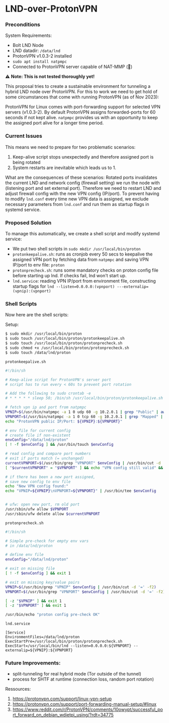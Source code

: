 # LND-over-ProtonVPN

### Preconditions
System Requirements:
- Bolt LND Node
- LND datadir: `/data/lnd`
- ProtonVPN v1.0.3-2 installed
- `sudo apt install natpmpc`
- Connected to ProtonVPN server capable of NAT-MMP (🔁)

⚠️ **Note: This is not tested thoroughly yet!**

This proposal tries to create a sustainable environment for tunneling a hybrid LND node over ProtonVPN.
For this to work we need to get hold of some circumstances that come with running ProtonVPN (as of Nov 2023):

ProtonVPN for Linux comes with port-forwarding support for selected VPN servers (v1.0.3-2). By default ProtonVPN assigns forwarded-ports for 60 seconds if not kept alive. `natpmpc` provides us with an opportunity to keep the assigned port alive for a longer time period.

### Current Issues
This means we need to prepare for two problematic scenarios:
1) Keep-alive script stops unexpectedly and therefore assigned port is being rotated
2) System restarts are inevitable which leads us to 1.

What are the consequences of these scenarios:
Rotated ports invalidates the current LND and network config (firewall setting) we run the node with (listening port and set external port). Therefore we need to restart LND and adjust firewall config with the new VPN config (IP/port). To prevent having to modify `lnd.conf` every time new VPN data is assigned, we exclude necessary parameters from `lnd.conf` and run them as startup flags in systemd service.

### Proposed Solution
To manage this automatically, we create a shell script and modify systemd service: 
- We put two shell scripts in `sudo mkdir /usr/local/bin/proton`
- `protonkeepalive.sh`: runs as cronjob every 50 secs to keepalive the assigned VPN port by fetching data from `natpmpc` and saving VPN IP/port to env file: `proton`
- `protonprecheck.sh`: runs some mandatory checks on proton config file before starting up lnd. If checks fail, lnd won't start up.
- `lnd.service`: reading VPN IP/port from environment file, constructing startup flags for `lnd --listen=0.0.0.0:(vpnport) ---externalip=(vpnip):(vpnport)`

### Shell Scripts
Now here are the shell scripts:

Setup:
```bash
$ sudo mkdir /usr/local/bin/proton
$ sudo touch /usr/local/bin/proton/protonkeepalive.sh
$ sudo touch /usr/local/bin/proton/protonprecheck.sh
$ sudo chmod +x /usr/local/bin/proton/protonprecheck.sh
$ sudo touch /data/lnd/proton
```

`protonkeepalive.sh`
```sh
#!/bin/sh

# Keep-alive script for ProtonVPN's server port
# script has to run every < 60s to prevent port rotation

# Add the following to sudo crontab -e
# * * * * * sleep 50; /bin/sh /usr/local/bin/proton/protonkeepalive.sh 2&>1 | /usr/bin/logger -t protonvpn

# fetch vpn ip and port from natpmpc
VPNIP=$(/usr/bin/natpmpc -a 1 0 udp 60 -g 10.2.0.1 | grep "Public" | awk '{ print $5 }')
VPNPORT=$(/usr/bin/natpmpc -a 1 0 tcp 60 -g 10.2.0.1 | grep "Mapped" | awk '{ print $4 }')
echo "ProtonVPN public IP/Port: ${VPNIP}:${VPNPORT}"

# env file for current config
# create file if non-existent
envConfig="/data/lnd/proton"
[ ! -f $envConfig ] && /usr/bin/touch $envConfig

# read config and compare port numbers
# exit if ports match (= unchanged)
currentVPNPORT=$(/usr/bin/grep "VPNPORT" $envConfig | /usr/bin/cut -d '=' -f2)
[ "$currentVPNPORT" = "$VPNPORT" ] && echo "VPN config still valid" && exit 0

# if there has been a new port assigned,
# save new config to env file
echo "New VPN config found:"
echo "VPNIP=${VPNIP}\nVPNPORT=${VPNPORT}" | /usr/bin/tee $envConfig


# ufw: open new port, rm old port
/usr/sbin/ufw allow $VPNPORT
/usr/sbin/ufw delete allow $currentVPNPORT

```

`protonprecheck.sh`
```sh
#!/bin/sh

# Simple pre-check for empty env vars
# in /data/lnd/proton

# define env file
envConfig="/data/lnd/proton"

# exit on missing file
[ ! -f $envConfig ] && exit 1

# exit on missing key/value pairs
VPNIP=$(/usr/bin/grep "VPNIP" $envConfig | /usr/bin/cut -d '=' -f2)
VPNPORT=$(/usr/bin/grep "VPNPORT" $envConfig | /usr/bin/cut -d '=' -f2)

[ -z "$VPNIP" ] && exit 1
[ -z "$VPNPORT" ] && exit 1

/usr/bin/echo "proton config pre-check OK"
```

`lnd.service`
```
[Service]
EnvironmentFiles=/data/lnd/proton
ExecStartPre=/usr/local/bin/proton/protonprecheck.sh
ExecStart=/usr/local/bin/lnd --listen=0.0.0.0:${VPNPORT} --externalip=${VPNIP}:${VPNPORT}
```

### Future Improvements:
- split-tunneling for real hybrid mode (Tor outside of the tunnel)
- process for SHTF at runtime (connection loss, random port rotation)

Ressources:
1. https://protonvpn.com/support/linux-vpn-setup
2. https://protonvpn.com/support/port-forwarding-manual-setup/#linux
3. https://www.reddit.com/r/ProtonVPN/comments/10owypt/successful_port_forward_on_debian_wdietpi_using/?rdt=34775

